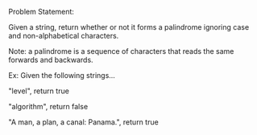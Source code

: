 Problem Statement:

Given a string, return whether or not it forms a palindrome ignoring case and non-alphabetical characters. 

Note: a palindrome is a sequence of characters that reads the same forwards and backwards. 


Ex: Given the following strings...


"level", return true

"algorithm", return false

"A man, a plan, a canal: Panama.", return true
